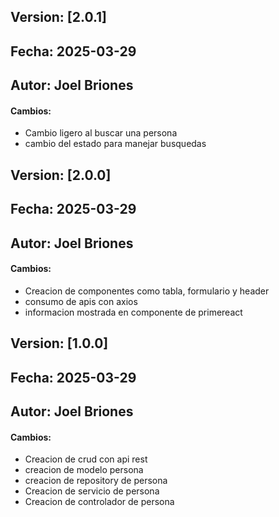 ## Version: [2.0.1]
## Fecha: 2025-03-29
## Autor: Joel Briones
#### Cambios:
- Cambio ligero al buscar una persona
- cambio del estado para manejar busquedas



## Version: [2.0.0]
## Fecha: 2025-03-29
## Autor: Joel Briones
#### Cambios:
- Creacion de componentes como tabla, formulario y header
- consumo de apis con axios
- informacion mostrada en componente de primereact

    
## Version: [1.0.0]
## Fecha: 2025-03-29
## Autor: Joel Briones
#### Cambios:
- Creacion de crud con api rest
- creacion de modelo persona
- creacion de repository de persona
- Creacion de servicio de persona
- Creacion de controlador de persona
    